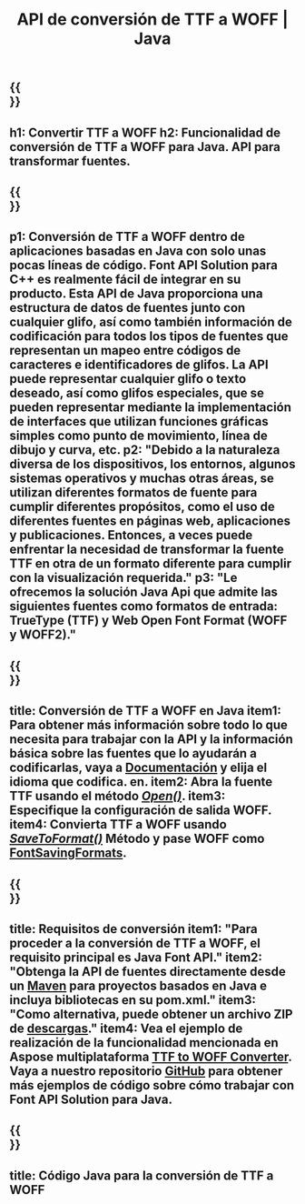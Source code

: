 ﻿---
translation: true
template: /_templates/conversion-child-java.md
title: API de conversión de TTF a WOFF | Java
description: Convierta TTF a WOFF usando la API de Java en Windows y Linux. Integre esta funcionalidad nativa de conversión de fuentes TTF a WOFF en su propia solución.
keywords: ttf a woff java api, ttf2woff solución java, ttf a woff java
url: /java/conversion/ttf-to-woff/
family: font
platformtag: java
feature: conversion
informat: TTF
outformat: WOFF
faq: faqchild
otherformats: WOFF2
---


{{<section banner>}}
---
h1: Convertir TTF a WOFF
h2: Funcionalidad de conversión de TTF a WOFF para Java. API para transformar fuentes.
---

{{<section overview>}}
---
p1: Conversión de TTF a WOFF dentro de aplicaciones basadas en Java con solo unas pocas líneas de código. Font API Solution para С++ es realmente fácil de integrar en su producto. Esta API de Java proporciona una estructura de datos de fuentes junto con cualquier glifo, así como también información de codificación para todos los tipos de fuentes que representan un mapeo entre códigos de caracteres e identificadores de glifos. La API puede representar cualquier glifo o texto deseado, así como glifos especiales, que se pueden representar mediante la implementación de interfaces que utilizan funciones gráficas simples como punto de movimiento, línea de dibujo y curva, etc.
p2: "Debido a la naturaleza diversa de los dispositivos, los entornos, algunos sistemas operativos y muchas otras áreas, se utilizan diferentes formatos de fuente para cumplir diferentes propósitos, como el uso de diferentes fuentes en páginas web, aplicaciones y publicaciones. Entonces, a veces puede enfrentar la necesidad de transformar la fuente TTF en otra de un formato diferente para cumplir con la visualización requerida."
p3: "Le ofrecemos la solución Java Api que admite las siguientes fuentes como formatos de entrada: TrueType (TTF) y Web Open Font Format (WOFF y WOFF2)."
---

{{<section feature1>}}
---
title: Conversión de TTF a WOFF en Java
item1: Para obtener más información sobre todo lo que necesita para trabajar con la API y la información básica sobre las fuentes que lo ayudarán a codificarlas, vaya a [Documentación](https://docs.aspose.com/font/) y elija el idioma que codifica. en.
item2: Abra la fuente TTF usando el método [*Open()*](https://reference.aspose.com/font/java/com.aspose.font/Font#open-com.aspose.font.FontDefinition-).
item3: Especifique la configuración de salida WOFF.
item4: Convierta TTF a WOFF usando [*SaveToFormat()*](https://reference.aspose.com/font/java/com.aspose.font/Font#saveToFormat-java.io.OutputStream-com.aspose.font.FontSavingFormats-) Método y pase WOFF como [FontSavingFormats](https://reference.aspose.com/font/java/com.aspose.font/FontSavingFormats).
---

{{<section feature2>}}
---
title: Requisitos de conversión
item1: "Para proceder a la conversión de TTF a WOFF, el requisito principal es Java Font API."
item2: "Obtenga la API de fuentes directamente desde un [Maven](https://repository.aspose.com/webapp/#/artifacts/browse/tree/General/repo/com/aspose/aspose-font) para proyectos basados ​​en Java e incluya bibliotecas en su pom.xml."
item3: "Como alternativa, puede obtener un archivo ZIP de [descargas](https://releases.aspose.com/font/java/)."
item4: Vea el ejemplo de realización de la funcionalidad mencionada en Aspose multiplataforma [TTF to WOFF Converter](https://products.aspose.app/font/conversion/ttf-to-woff). Vaya a nuestro repositorio [GitHub](https://github.com/aspose-font/Aspose.Font-Documentation/tree/master/java-examples) para obtener más ejemplos de código sobre cómo trabajar con Font API Solution para Java.
---

{{<section codeexample>}}
---
title: Código Java para la conversión de TTF a WOFF
---
